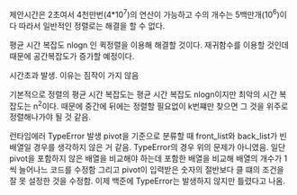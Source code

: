 제안시간은 2초여서 4천만번(4*10<sup>7</sup>)의 연산이 가능하고 수의 개수는 5백만개(10<sup>6</sup>)이다
따라서 일반적인 정렬로는 해결을 할 수 없다.

평균 시간 복잡도 nlogn 인 퀵정렬을 이용해 해결할 것이다.
재귀함수를 이용할 것인데 때문에 공간복잡도가 증가할 예정이다.

시간초과 발생. 이유는 짐작이 가지 않음

기본적으로 정렬의 평균 시간 복잡도는 평균 시간 복잡도 nlogn이지만 최악의 시간 복잡도는 n<sup>2</sup>이다.
때문에 중간에 뒤에는 정렬할 필요없이 k번쨰만 찾으면 그 것을 위주로 정렬해나가야 될 것 같음.

런타임에러 TypeError 발생 pivot을 기준으로 분류할 때 front_list와 back_list가 빈 배열일 경우를 생각하지 않은 거 같음.
TypeError의 경우 위의 문제가 아니였음.
일단 pivot을 포함하지 않은 배열을 비교해야 하는데 포함한 배열을 비교해 배열의 개수가 1씩 늘어나느 코드를 수정함
그리고 pivot이 입력받은 숫자의 절반보다 클 떄의 조건을 잘 못 설정한 것을 수정함.
이제 백준에 TypeError는 발생하지 않지만 틀렸다고 나옴.